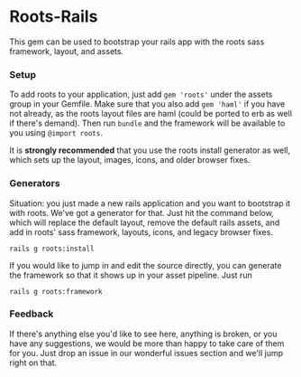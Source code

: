 Roots-Rails
===========

This gem can be used to bootstrap your rails app with the roots sass framework, layout, and assets.

### Setup

To add roots to your application, just add `gem 'roots'` under the assets group in your Gemfile. Make sure that you also add `gem 'haml'` if you have not already, as the roots layout files are haml (could be ported to erb as well if there's demand). Then run `bundle` and the framework will be available to you using `@import roots`.

It is **strongly recommended** that you use the roots install generator as well, which sets up the layout, images, icons, and older browser fixes.

### Generators

Situation: you just made a new rails application and you want to bootstrap it with roots. We've got a generator for that. Just hit the command below, which will replace the default layout, remove the default rails assets, and add in roots' sass framework, layouts, icons, and legacy browser fixes.

    rails g roots:install

If you would like to jump in and edit the source directly, you can generate the framework so that it shows up in your asset pipeline. Just run

    rails g roots:framework

### Feedback

If there's anything else you'd like to see here, anything is broken, or you have any suggestions, we would be more than happy to take care of them for you. Just drop an issue in our wonderful issues section and we'll jump right on that.